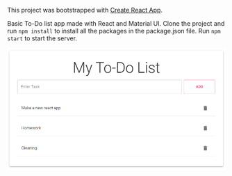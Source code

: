 This project was bootstrapped with [Create React App](https://github.com/facebook/create-react-app).

Basic To-Do list app made with React and Material UI. Clone the project and run `npm install` to install all the packages in the package.json file. Run `npm start` to start the server.

<img src="todolist.PNG">
